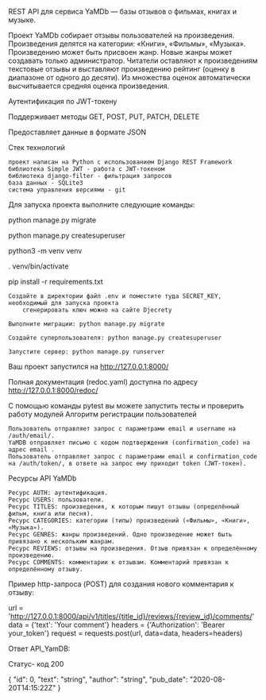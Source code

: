 REST API для сервиса YaMDb — базы отзывов о фильмах, книгах и музыке.

Проект YaMDb собирает отзывы пользователей на произведения. Произведения делятся на категории: «Книги», «Фильмы», «Музыка». Произведению может быть присвоен жанр. Новые жанры может создавать только администратор. Читатели оставляют к произведениям текстовые отзывы и выставляют произведению рейтинг (оценку в диапазоне от одного до десяти). Из множества оценок автоматически высчитывается средняя оценка произведения.

Аутентификация по JWT-токену

Поддерживает методы GET, POST, PUT, PATCH, DELETE

Предоставляет данные в формате JSON

Стек технологий

    проект написан на Python с использованием Django REST Framework
    библиотека Simple JWT - работа с JWT-токеном
    библиотека django-filter - фильтрация запросов
    база данных - SQLite3
    система управления версиями - git

Для запуска проекта выполните следующие команды:

python manage.py migrate

python manage.py createsuperuser

python3 -m venv venv

. venv/bin/activate

pip install -r requirements.txt

    Создайте в директории файл .env и поместите туда SECRET_KEY, необходимый для запуска проекта
        сгенерировать ключ можно на сайте Djecrety

    Выполните миграции: python manage.py migrate

    Cоздайте суперпользователя: python manage.py createsuperuser

    Запустите сервер: python manage.py runserver

Ваш проект запустился на http://127.0.0.1:8000/

Полная документация (redoc.yaml) доступна по адресу http://127.0.0.1:8000/redoc/

С помощью команды pytest вы можете запустить тесты и проверить работу модулей
Алгоритм регистрации пользователей

    Пользователь отправляет запрос с параметрами email и username на /auth/email/.
    YaMDB отправляет письмо с кодом подтверждения (confirmation_code) на адрес email .
    Пользователь отправляет запрос с параметрами email и confirmation_code на /auth/token/, в ответе на запрос ему приходит token (JWT-токен).

Ресурсы API YaMDb

    Ресурс AUTH: аутентификация.
    Ресурс USERS: пользователи.
    Ресурс TITLES: произведения, к которым пишут отзывы (определённый фильм, книга или песня).
    Ресурс CATEGORIES: категории (типы) произведений («Фильмы», «Книги», «Музыка»).
    Ресурс GENRES: жанры произведений. Одно произведение может быть привязано к нескольким жанрам.
    Ресурс REVIEWS: отзывы на произведения. Отзыв привязан к определённому произведению.
    Ресурс COMMENTS: комментарии к отзывам. Комментарий привязан к определённому отзыву.

Пример http-запроса (POST) для создания нового комментария к отзыву:

url = 'http://127.0.0.1:8000/api/v1/titles/{title_id}/reviews/{review_id}/comments/'
data = {'text': 'Your comment'}
headers = {'Authorization': 'Bearer your_token'}
request = requests.post(url, data=data, headers=headers)

Ответ API_YamDB:

Статус- код 200

{
 "id": 0,
 "text": "string",
 "author": "string",
 "pub_date": "2020-08-20T14:15:22Z"
}
